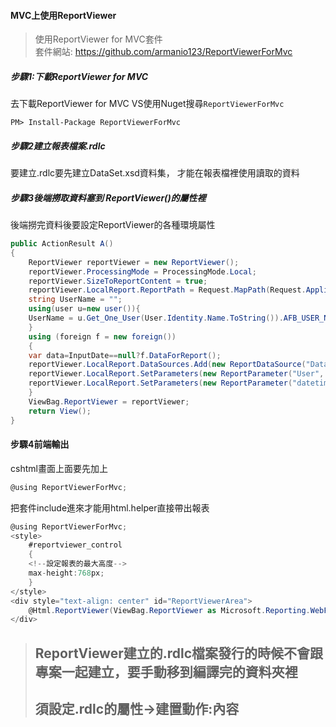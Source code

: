 #### MVC上使用ReportViewer
>使用ReportViewer for MVC套件   
>套件網站: https://github.com/armanio123/ReportViewerForMvc


##### 步驟1:下載ReportViewer for MVC
去下載ReportViewer for MVC
VS使用Nuget搜尋`ReportViewerForMvc`   
```
PM> Install-Package ReportViewerForMvc
```
##### 步驟2建立報表檔案.rdlc
要建立.rdlc要先建立DataSet.xsd資料集，
才能在報表檔裡使用讀取的資料

##### 步驟3後端撈取資料塞到 ReportViewer()的屬性裡
後端撈完資料後要設定ReportViewer的各種環境屬性
```c#
public ActionResult A()
{
    ReportViewer reportViewer = new ReportViewer();
    reportViewer.ProcessingMode = ProcessingMode.Local;
    reportViewer.SizeToReportContent = true;
    reportViewer.LocalReport.ReportPath = Request.MapPath(Request.ApplicationPath) + @"\Report\DataReport.rdlc";//報表檔案存放路徑
    string UserName = "";
    using(user u=new user()){
    UserName = u.Get_One_User(User.Identity.Name.ToString()).AFB_USER_NAME;
    }
    using (foreign f = new foreign())
    {
    var data=InputDate==null?f.DataForReport();
    reportViewer.LocalReport.DataSources.Add(new ReportDataSource("DataSet1",data));//撈的資料塞到dataset裡
    reportViewer.LocalReport.SetParameters(new ReportParameter("User", UserName));
    reportViewer.LocalReport.SetParameters(new ReportParameter("datetime", DateTime.Now.ToString("yyyy-MM-dd HH:mm:ss")));
    }
    ViewBag.ReportViewer = reportViewer;
    return View();
}
```
#### 步驟4前端輸出
cshtml畫面上面要先加上
```c#
@using ReportViewerForMvc;
```
把套件include進來才能用html.helper直接帶出報表

```c#
@using ReportViewerForMvc;
<style>
    #reportviewer_control
    {
    <!--設定報表的最大高度-->
    max-height:768px;
    }
</style>
<div style="text-align: center" id="ReportViewerArea">
    @Html.ReportViewer(ViewBag.ReportViewer as Microsoft.Reporting.WebForms.ReportViewer, new { id = "reportviewer_control", style = "width:90%;height:90%;text-align:center;" })
</div>
```

>## ReportViewer建立的.rdlc檔案發行的時候不會跟專案一起建立，要手動移到編譯完的資料夾裡
>## 須設定.rdlc的屬性→建置動作:內容
>
